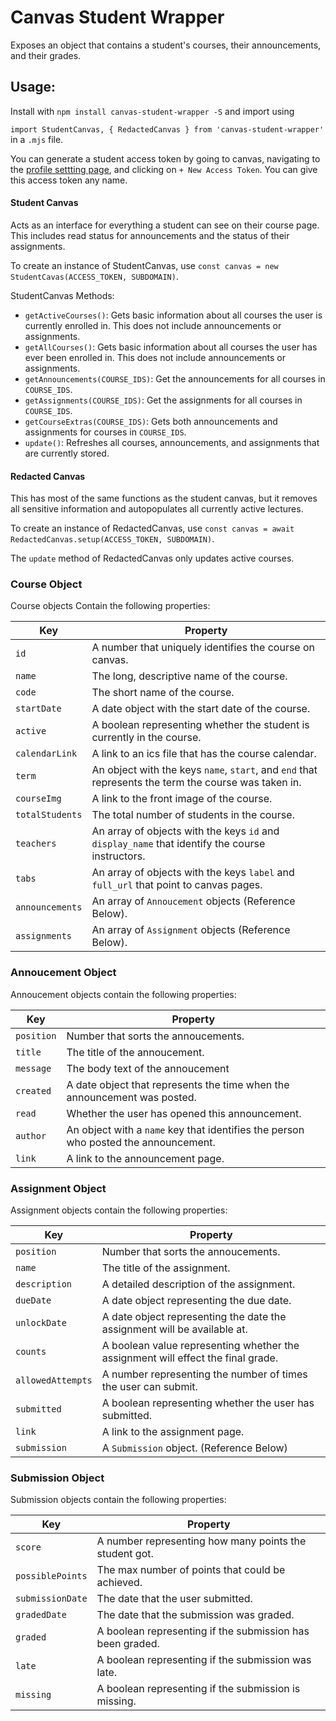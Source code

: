 # Canvas Student Wrapper
Exposes an object that contains a student's courses, their announcements, and their grades.

## Usage:
Install with `npm install canvas-student-wrapper -S` and import using 

`import StudentCanvas, { RedactedCanvas } from 'canvas-student-wrapper'` in a `.mjs` file.

You can generate a student access token by going to canvas, navigating to the [profile settting page](https://q.utoronto.ca/profile/settings), and clicking on `+ New Access Token`. You can give this access token any name.

#### Student Canvas
Acts as an interface for everything a student can see on their course page. This includes read status for announcements and the status of their assignments.

To create an instance of StudentCanvas, use `const canvas = new StudentCavas(ACCESS_TOKEN, SUBDOMAIN)`.

StudentCanvas Methods:
* `getActiveCourses()`: Gets basic information about all courses the user is currently enrolled in. This does not include announcements or assignments.
* `getAllCourses()`: Gets basic information about all courses the user has ever been enrolled in. This does not include announcements or assignments.
* `getAnnouncements(COURSE_IDS)`: Get the announcements for all courses in `COURSE_IDS`.
* `getAssignments(COURSE_IDS)`: Get the assignments for all courses in `COURSE_IDS`.
* `getCourseExtras(COURSE_IDS)`: Gets both announcements and assignments for courses in `COURSE_IDS`.
* `update()`: Refreshes all courses, announcements, and assignments that are currently stored.
#### Redacted Canvas
This has most of the same functions as the student canvas, but it removes all sensitive information and autopopulates all currently active lectures.

To create an instance of RedactedCanvas, use `const canvas = await RedactedCanvas.setup(ACCESS_TOKEN, SUBDOMAIN)`.

The `update` method of RedactedCanvas only updates active courses.

### Course Object
Course objects Contain the following properties:

| Key | Property |
| --- | --- |
| `id` | A number that uniquely identifies the course on canvas. |
| `name` | The long, descriptive name of the course. |
| `code` | The short name of the course. |
| `startDate` | A date object with the start date of the course. |
| `active` | A boolean representing whether the student is currently in the course. |
| `calendarLink` | A link to an ics file that has the course calendar. |
| `term` | An object with the keys `name`, `start`, and `end` that represents the term the course was taken in. |
| `courseImg` | A link to the front image of the course. |
| `totalStudents` | The total number of students in the course. |
| `teachers` | An array of objects with the keys `id` and `display_name` that identify the course instructors. |
| `tabs` | An array of objects with the keys `label` and `full_url` that point to canvas pages. |
| `announcements` | An array of `Annoucement` objects (Reference Below). |
| `assignments` | An array of `Assignment` objects (Reference Below). |

### Annoucement Object
Annoucement objects contain the following properties:

| Key | Property |
| --- | --- |
| `position` | Number that sorts the annoucements. |
| `title` | The title of the annoucement. |
| `message` | The body text of the annoucement |
| `created` | A date object that represents the time when the announcement was posted. |
| `read` | Whether the user has opened this announcement. |
| `author` | An object with a `name` key that identifies the person who posted the announcement. |
| `link` | A link to the announcement page. |

### Assignment Object
Assignment objects contain the following properties:

| Key | Property |
| --- | --- |
| `position` | Number that sorts the annoucements. |
| `name` | The title of the assignment. |
| `description` | A detailed description of the assignment. |
| `dueDate` | A date object representing the due date. |
| `unlockDate` | A date object representing the date the assignment will be available at. |
| `counts` | A boolean value representing whether the assignment will effect the final grade. |
| `allowedAttempts` | A number representing the number of times the user can submit. |
| `submitted` | A boolean representing whether the user has submitted. |
| `link` | A link to the assignment page. |
| `submission` | A `Submission` object. (Reference Below) |

### Submission Object
Submission objects contain the following properties:

| Key | Property |
| --- | --- |
| `score` | A number representing how many points the student got. |
| `possiblePoints` | The max number of points that could be achieved. |
| `submissionDate` | The date that the user submitted. |
| `gradedDate` | The date that the submission was graded. |
| `graded` | A boolean representing if the submission has been graded. |
| `late` | A boolean representing if the submission was late. |
| `missing` | A boolean representing if the submission is missing. |
